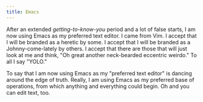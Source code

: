 ```yaml
---
title: Emacs
---
```


After an extended *getting-to-know-you* period and a lot of false
starts, I am now using Emacs as my preferred text editor. I came from
Vim. I accept that I will be branded as a heretic by some. I accept
that I will be branded as a Johnny-come-lately by others. I accept
that there are those that will just look at me and think, "Oh great
another neck-bearded eccentric weirdo." To all I say "YOLO."

To say that I am now using Emacs as my "preferred text editor" is
dancing around the edge of truth. Really, I am using Emacs as my
preferred base of operations, from which anything and everything could
begin. Oh and you can edit text, too.
